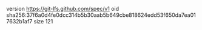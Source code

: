 version https://git-lfs.github.com/spec/v1
oid sha256:37f6a0d4fe0dcc314b5b30aab5b649cbe818624edd53f650da7ea017632b1af7
size 121
